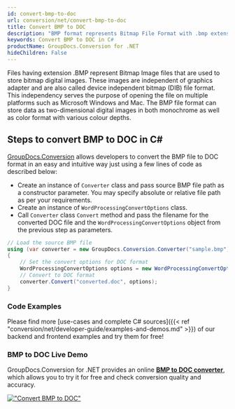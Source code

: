 ```yaml
---
id: convert-bmp-to-doc
url: conversion/net/convert-bmp-to-doc
title: Convert BMP to DOC
description: "BMP format represents Bitmap File Format with .bmp extension. Learn how to convert BMP to DOC file programmatically in C# language using GroupDocs.Conversion for .NET library."
keywords: Convert BMP to DOC in C#
productName: GroupDocs.Conversion for .NET
hideChildren: False
---
```


Files having extension .BMP represent Bitmap Image files that are used to store bitmap digital images. These images are independent of graphics adapter and are also called device independent bitmap (DIB) file format. This independency serves the purpose of opening the file on multiple platforms such as Microsoft Windows and Mac. The BMP file format can store data as two-dimensional digital images  in both monochrome as well as color format with various colour depths.

## Steps to convert BMP to DOC in C#

[GroupDocs.Conversion](https://products.groupdocs.com/conversion/net) allows developers to convert the BMP file to DOC format in an easy and intuitive way just using a few lines of code as described below:

* Create an instance of `Converter` class and pass source BMP file path as a constructor parameter. You may specify absolute or relative file path as per your requirements. 
* Create an instance of `WordProcessingConvertOptions` class.
* Call `Converter` class `Convert` method and pass the filename for the converted DOC file and the `WordProcessingConvertOptions` object from the previous step as parameters.

```csharp
// Load the source BMP file
using (var converter = new GroupDocs.Conversion.Converter("sample.bmp"))
{
    // Set the convert options for DOC format
    WordProcessingConvertOptions options = new WordProcessingConvertOptions();
    // Convert to DOC format
    converter.Convert("converted.doc", options);
}
```

### Code Examples

Please find more [use-cases and complete C# sources]({{< ref "conversion/net/developer-guide/examples-and-demos.md" >}}) of our backend and frontend examples and try them for free!

### BMP to DOC Live Demo

GroupDocs.Conversion for .NET provides an online [**BMP to DOC converter**](https://products.groupdocs.app/conversion/bmp-to-doc), which allows you to try it for free and check conversion quality and accuracy.

[!["Convert BMP to DOC"](conversion/net/images/convert-bmp-to-doc.png)](https://products.groupdocs.app/conversion/bmp-to-doc)